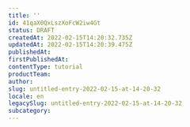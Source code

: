 ```yaml
---
title: ''
id: 41qaX0QxLszXoFcW2iw4Gt
status: DRAFT
createdAt: 2022-02-15T14:20:32.735Z
updatedAt: 2022-02-15T14:20:39.475Z
publishedAt: 
firstPublishedAt: 
contentType: tutorial
productTeam: 
author: 
slug: untitled-entry-2022-02-15-at-14-20-32
locale: en
legacySlug: untitled-entry-2022-02-15-at-14-20-32
subcategory: 
---
```



